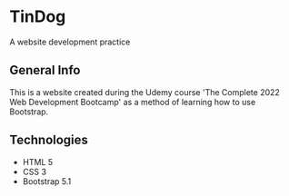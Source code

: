 # TinDog

A website development practice

## General Info

This is a website created during the Udemy course 'The Complete 2022 Web Development Bootcamp' as a method of learning how to use Bootstrap.

## Technologies

- HTML 5
- CSS 3
- Bootstrap 5.1
